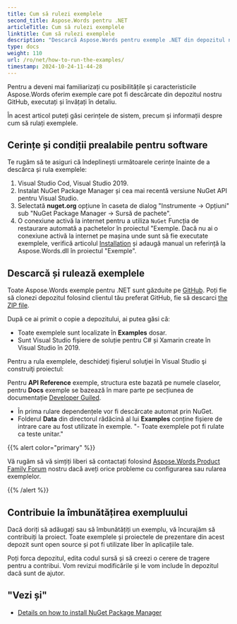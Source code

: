```yaml
---
title: Cum să rulezi exemplele
second_title: Aspose.Words pentru .NET
articleTitle: Cum să rulezi exemplele
linktitle: Cum să rulezi exemplele
description: "Descarcă Aspose.Words pentru exemple .NET din depozitul nostru GitHub și învață cum să le execuți ca să devii mai obişnuit cu posibilităţile şi caracteristicile Aspose.Words, folosind C#."
type: docs
weight: 110
url: /ro/net/how-to-run-the-examples/
timestamp: 2024-10-24-11-44-28
---
```


Pentru a deveni mai familiarizați cu posibilitățile și caracteristicile Aspose.Words oferim exemple care pot fi descărcate din depozitul nostru GitHub, executați și învățați în detaliu.

În acest articol puteți găsi cerințele de sistem, precum și informații despre cum să rulați exemplele.

## Cerințe și condiții prealabile pentru software

Te rugăm să te asiguri că îndeplinești următoarele cerințe înainte de a descărca și rula exemplele:

1. Visual Studio Cod, Visual Studio 2019.
2. Instalat NuGet Package Manager și cea mai recentă versiune NuGet API pentru Visual Studio.
3. Selectată **nuget.org** opțiune în caseta de dialog "Instrumente → Opțiuni" sub "NuGet Package Manager → Sursă de pachete".
4. O conexiune activă la internet pentru a utiliza `NuGet` Funcția de restaurare automată a pachetelor în proiectul "Exemple. Dacă nu ai o conexiune activă la internet pe mașina unde sunt să fie executate exemplele, verifică articolul [Installation](/words/net/installation/) și adaugă manual un referință la Aspose.Words.dll în proiectul "Exemple".

## Descarcă și rulează exemplele

Toate Aspose.Words exemple pentru .NET sunt găzduite pe [GitHub](https://github.com/aspose-words/Aspose.Words-for-.NET). Poți fie să clonezi depozitul folosind clientul tău preferat GitHub, fie să descarci [the ZIP file](https://github.com/aspose-words/Aspose.Words-for-.NET/archive/master.zip).

După ce ai primit o copie a depozitului, ai putea găsi că:

- Toate exemplele sunt localizate în **Examples** dosar.
- Sunt Visual Studio fișiere de soluție pentru C# și Xamarin create în Visual Studio în 2019.

Pentru a rula exemplele, deschideţi fişierul soluţiei în Visual Studio şi construiţi proiectul:

Pentru **API Reference** exemple, structura este bazată pe numele claselor, pentru **Docs** exemple se bazează în mare parte pe secțiunea de documentație [Developer Guiled](/words/net/developer-guide/).
- În prima rulare dependențele vor fi descărcate automat prin NuGet.
- Folderul **Data** din directorul rădăcină al lui **Examples** conține fișiere de intrare care au fost utilizate în exemple.
"- Toate exemplele pot fi rulate ca teste unitar."

{{% alert color="primary" %}}

Vă rugăm să vă simțiți liberi să contactați folosind [Aspose.Words Product Family Forum](https://forum.aspose.com/c/words/8) nostru dacă aveți orice probleme cu configurarea sau rularea exemplelor.

{{% /alert %}}

## Contribuie la îmbunătățirea exempluului

Dacă doriți să adăugați sau să îmbunătățiți un exemplu, vă încurajăm să contribuiți la proiect. Toate exemplele și proiectele de prezentare din acest depozit sunt open source și pot fi utilizate liber în aplicațiile tale.

Poți forca depozitul, edita codul sursă și să creezi o cerere de tragere pentru a contribui. Vom revizui modificările și le vom include în depozitul dacă sunt de ajutor.

## "Vezi și"

- [Details on how to install NuGet Package Manager](https://docs.microsoft.com/nuget/guides/install-nuget)
